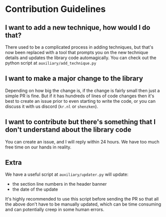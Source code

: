 # Contribution Guidelines

## I want to add a new technique, how would I do that?
There used to be a complicated process in adding techniques, but that's now been replaced with a tool that prompts you on the new technique details and updates the library code automagically. You can check out the python script at `auxiliary/add_technique.py` 


## I want to make a major change to the library
Depending on how big the change is, if the change is fairly small then just a simple PR is fine. But if it has hundreds of lines of code changes then it's best to create an issue prior to even starting to write the code, or you can discuss it with us discord (`kr.nl` or `shenzken`). 


## I want to contribute but there's something that I don't understand about the library code
You can create an issue, and I will reply within 24 hours. We have too much free time on our hands in reality.


## Extra 
We have a useful script at `auxiliary/updater.py` will update:
- the section line numbers in the header banner
- the date of the update

It's highly recommended to use this script before sending the PR so that all the above don't have to be manually updated, which can be time consuming and can potentially creep in some human errors. 